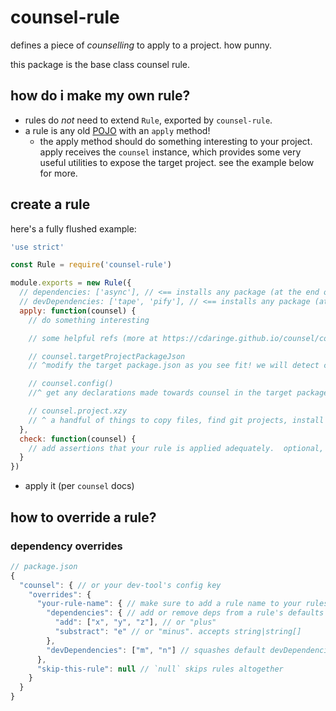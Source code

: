 # counsel-rule

defines a piece of _counselling_ to apply to a project.  how punny.

this package is the base class counsel rule.

## how do i make my own rule?

  - rules do _not_ need to extend `Rule`, exported by `counsel-rule`.
  - a rule is any old [POJO](https://en.wikipedia.org/wiki/Plain_Old_Java_Object) with an `apply` method!
    - the apply method should do something interesting to your project.  apply receives the `counsel` instance, which provides some very useful utilities to expose the target project.  see the example below for more.

## create a rule

here's a fully flushed example:

```js
'use strict'

const Rule = require('counsel-rule')

module.exports = new Rule({
  // dependencies: ['async'], // <== installs any package (at the end of the rule apply chain)
  // devDependencies: ['tape', 'pify'], // <== installs any package (at the end of the rule apply chain)
  apply: function(counsel) {
    // do something interesting

    // some helpful refs (more at https://cdaringe.github.io/counsel/counsel/)

    // counsel.targetProjectPackageJson
    // ^modify the target package.json as you see fit! we will detect changes and write it

    // counsel.config()
    //^ get any declarations made towards counsel in the target package's package.json

    // counsel.project.xzy
    // ^ a handful of things to copy files, find git projects, install git hooks, and more
  },
  check: function(counsel) {
    // add assertions that your rule is applied adequately.  optional, but encouraged
  }
})
```

- apply it (per `counsel` docs)


## how to override a rule?

### dependency overrides

```js
// package.json
{
  "counsel": { // or your dev-tool's config key
    "overrides": {
      "your-rule-name": { // make sure to add a rule name to your rules!
        "dependencies": { // add or remove deps from a rule's defaults
          "add": ["x", "y", "z"], // or "plus"
          "substract": "e" // or "minus". accepts string|string[]
        },
        "devDependencies": ["m", "n"] // squashes default devDependencies
      },
      "skip-this-rule": null // `null` skips rules altogether
    }
  }
}
```
